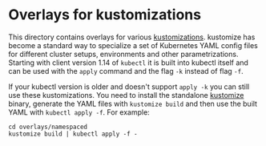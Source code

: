 # Overlays for kustomizations

This directory contains overlays for various [kustomizations](https://kustomize.io/). kustomize has become a standard way
to specialize a set of Kubernetes YAML config files for different cluster setups, environments and other parametrizations.
Starting with client version 1.14 of `kubectl` it is built into kubectl itself and can be used with the `apply` command
and the flag `-k` instead of flag `-f`.

If your kubectl version is older and doesn't support `apply -k` you can still use these kustomizations. You need to 
install the standalone [kustomize](https://kustomize.io/) binary, generate the YAML files with `kustomize build` and
then use the built YAML with `kubectl apply -f`. For example:

```shell script
cd overlays/namespaced
kustomize build | kubectl apply -f -
```


 


